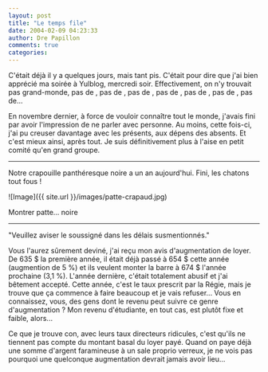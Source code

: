 ```yaml
---
layout: post
title: "Le temps file"
date: 2004-02-09 04:23:33
author: Dre Papillon
comments: true
categories: 
---
```



C'était déjà il y a quelques jours, mais tant pis.  C'était pour dire que j'ai bien apprécié ma soirée à Yulblog, mercredi soir.  Effectivement, on n'y trouvait pas grand-monde, pas de , pas de , pas de , pas de , pas de , pas de , pas de...

En novembre dernier, à force de vouloir connaître tout le monde, j'avais fini par avoir l'impression de ne parler avec personne.  Au moins, cette fois-ci, j'ai pu creuser davantage avec les présents, aux dépens des absents.  Et c'est mieux ainsi, après tout.  Je suis définitivement plus à l'aise en petit comité qu'en grand groupe.

***

Notre crapouille panthéresque noire a un an aujourd'hui.  Fini, les chatons tout fous !

![Image]({{ site.url }}/images/patte-crapaud.jpg)
<div class="photoattrib">Montrer patte... noire</div>



***

"Veuillez aviser le soussigné dans les délais susmentionnés."

Vous l'aurez sûrement deviné, j'ai reçu mon avis d'augmentation de loyer.  De 635 $ la première année, il était déjà passé à 654 $ cette année (augmention de 5 %) et ils veulent monter la barre à 674 $ l'année prochaine (3,1 %).  L'année dernière, c'était totalement abusif et j'ai bêtement accepté.  Cette année, c'est le taux prescrit par la Régie, mais je trouve que ça commence à faire beaucoup et je vais refuser...  Vous en connaissez, vous, des gens dont le revenu peut suivre ce genre d'augmentation ?  Mon revenu d'étudiante, en tout cas, est plutôt fixe et faible, alors...

Ce que je trouve con, avec leurs taux directeurs ridicules, c'est qu'ils ne tiennent pas compte du montant basal du loyer payé.  Quand on paye déjà une somme d'argent faramineuse à un sale proprio verreux, je ne vois pas pourquoi une quelconque augmentation devrait jamais avoir lieu...